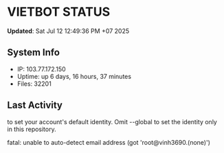 # VIETBOT STATUS
**Updated**: Sat Jul 12 12:49:36 PM +07 2025

## System Info
- IP: 103.77.172.150
- Uptime: up 6 days, 16 hours, 37 minutes
- Files: 32201

## Last Activity

to set your account's default identity.
Omit --global to set the identity only in this repository.

fatal: unable to auto-detect email address (got 'root@vinh3690.(none)')
